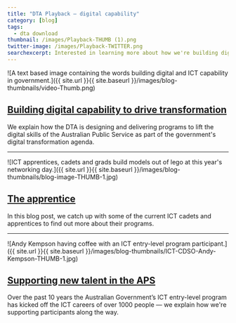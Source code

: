 ```yaml
---
title: "DTA Playback — digital capability"
category: [blog]
tags:
  - dta download
thumbnail: /images/Playback-THUMB (1).png
twitter-image: /images/Playback-TWITTER.png
searchexcerpt: Interested in learning more about how we're building digital capability in the APS? Here's a wrap up of our latest blog posts on the topic.
---
```


![A text based image containing the words building digital and ICT capability in government.]({{ site.url }}{{ site.baseurl }}/images/blog-thumbnails/video-Thumb.png)

## [Building digital capability to drive transformation](/news/building-digital-capability/)

We explain how the DTA is designing and delivering programs to lift the digital skills of the Australian Public Service as part of the government's digital transformation agenda.

***

![ICT apprentices, cadets and grads build models out of lego at this year's networking day.]({{ site.url }}{{ site.baseurl }}/images/blog-thumbnails/blog-image-THUMB-1.jpg)

## [The apprentice](/blog/the-apprentice/)

In this blog post, we catch up with some of the current ICT cadets and apprentices to find out more about their programs.

***

![Andy Kempson having coffee with an ICT entry-level program participant.]({{ site.url }}{{ site.baseurl }}/images/blog-thumbnails/ICT-CDSO-Andy-Kempson-THUMB-1.jpg)

## [Supporting new talent in the APS](/blog/supporting-new-talent-in-the-aps/)

Over the past 10 years the Australian Government’s ICT entry-level program has kicked off the ICT careers of over 1000 people — we explain how we're supporting participants along the way.
